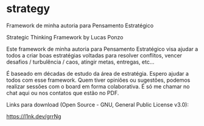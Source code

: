 # strategy
Framework de minha autoria para Pensamento Estratégico

Strategic Thinking Framework by Lucas Ponzo

Este framework de minha autoria para Pensamento Estratégico visa ajudar a todos a criar boas estratégias voltadas para resolver conflitos, vencer desafios / turbulência / caos, atingir metas, entregas, etc... 

É baseado em décadas de estudo da área de estratégia. Espero ajudar a todos com esse framework. Quem tiver opiniões ou sugestões, podemos realizar sessões com o board em forma colaborativa. É só me chamar no chat aqui ou nos contatos que estão no PDF. 

Links para download (Open Source - GNU, General Public License v3.0): 

https://l1nk.dev/grrNg 
